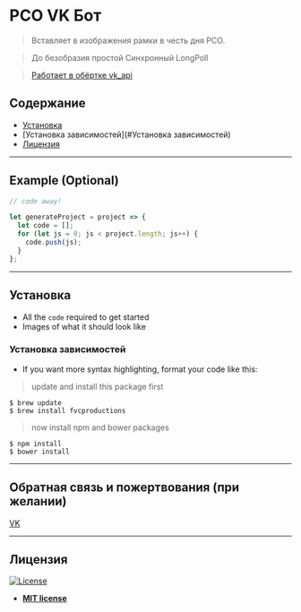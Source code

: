 РСО VK Бот
========================================================================================================================================

> Вставляет в изображения рамки в честь дня РСО.

> До безобразия простой Синхронный LongPoll

> [Работает в обёртке vk_api](https://github.com/python273/vk_api)

## Содержание

- [Установка](#Установка)
- [Установка зависимостей](#Установка зависимостей)
- [Лицензия](#Лицензия)

---

## Example (Optional)

```javascript
// code away!

let generateProject = project => {
  let code = [];
  for (let js = 0; js < project.length; js++) {
    code.push(js);
  }
};
```

---

## Установка

- All the `code` required to get started
- Images of what it should look like

### Установка зависимостей

- If you want more syntax highlighting, format your code like this:

> update and install this package first

```shell
$ brew update
$ brew install fvcproductions
```

> now install npm and bower packages

```text.python.console
$ npm install
$ bower install
```

---

## Обратная связь и пожертвования (при желании)

[VK](vk.com/fl1ckje)

---

## Лицензия

[![License](http://img.shields.io/:license-mit-blue.svg?style=flat-square)](http://badges.mit-license.org)

- **[MIT license](http://opensource.org/licenses/mit-license.php)**
